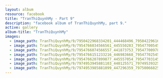 ```yaml
---
layout: album
resource: facebook
title: "TranThiQuynhMy - Part 9"
description: "facebook album of TranThiQuynhMy, part 9."
active: gallery
album-title: "TranThiQuynhMy"
images:
  - image_path: TranThiQuynhMy/9/7950422968334201_444468496_7950422961667535_6699054634978457276_n.jpg
  - image_path: TranThiQuynhMy/9/7954766034566561_445550283_7954770054566159_3294195927246933853_n.jpg
  - image_path: TranThiQuynhMy/9/7954766074566557_441873753_7954770097899488_8975925299609568408_n.jpg
  - image_path: TranThiQuynhMy/9/7954766151233216_446983668_7954770254566139_1770507348466739743_n.jpg
  - image_path: TranThiQuynhMy/9/7954766207899877_445557054_7954770314566133_3654290878567357460_n.jpg
  - image_path: TranThiQuynhMy/9/7974953945881103_440125571_7974953932547771_3975281052548716428_n.jpg
  - image_path: TranThiQuynhMy/9/7974953985881099_447296359_7975006682542496_8121164134521607288_n.jpg
---
```

